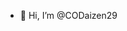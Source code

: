 - 👋 Hi, I’m @CODaizen29
<!---
CODaizen29/CODaizen29 is a ✨ special ✨ repository because its `README.md` (this file) appears on your GitHub profile.
You can click the Preview link to take a look at your changes.
--->
